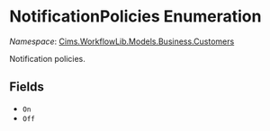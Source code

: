 # NotificationPolicies Enumeration 

*Namespace*: [Cims.WorkflowLib.Models.Business.Customers](Cims.WorkflowLib.Models.Business.Customers.md)

Notification policies.

## Fields

- `On`
- `Off`
